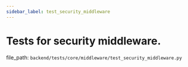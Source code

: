 ```yaml
---
sidebar_label: test_security_middleware
---
```


# Tests for security middleware.

  file_path: `backend/tests/core/middleware/test_security_middleware.py`
